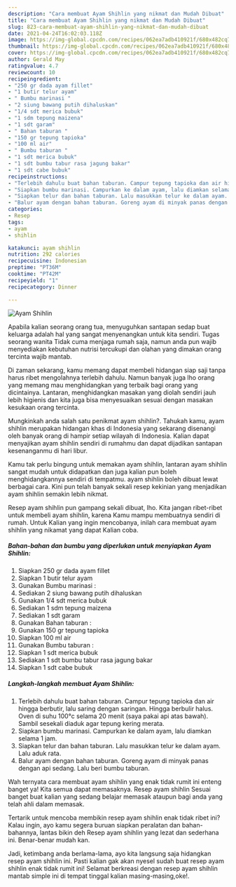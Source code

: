 ```yaml
---
description: "Cara membuat Ayam Shihlin yang nikmat dan Mudah Dibuat"
title: "Cara membuat Ayam Shihlin yang nikmat dan Mudah Dibuat"
slug: 823-cara-membuat-ayam-shihlin-yang-nikmat-dan-mudah-dibuat
date: 2021-04-24T16:02:03.118Z
image: https://img-global.cpcdn.com/recipes/062ea7adb410921f/680x482cq70/ayam-shihlin-foto-resep-utama.jpg
thumbnail: https://img-global.cpcdn.com/recipes/062ea7adb410921f/680x482cq70/ayam-shihlin-foto-resep-utama.jpg
cover: https://img-global.cpcdn.com/recipes/062ea7adb410921f/680x482cq70/ayam-shihlin-foto-resep-utama.jpg
author: Gerald May
ratingvalue: 4.7
reviewcount: 10
recipeingredient:
- "250 gr dada ayam fillet"
- "1 butir telur ayam"
- " Bumbu marinasi "
- "2 siung bawang putih dihaluskan"
- "1/4 sdt merica bubuk"
- "1 sdm tepung maizena"
- "1 sdt garam"
- " Bahan taburan "
- "150 gr tepung tapioka"
- "100 ml air"
- " Bumbu taburan "
- "1 sdt merica bubuk"
- "1 sdt bumbu tabur rasa jagung bakar"
- "1 sdt cabe bubuk"
recipeinstructions:
- "Terlebih dahulu buat bahan taburan. Campur tepung tapioka dan air hingga berbutir, lalu saring dengan saringan. Hingga berbulir halus. Oven di suhu 100°c selama 20 menit (saya pakai api atas bawah). Sambil sesekali diaduk agar tepung kering merata."
- "Siapkan bumbu marinasi. Campurkan ke dalam ayam, lalu diamkan selama 1 jam."
- "Siapkan telur dan bahan taburan. Lalu masukkan telur ke dalam ayam. Lalu aduk rata."
- "Balur ayam dengan bahan taburan. Goreng ayam di minyak panas dengan api sedang. Lalu beri bumbu taburan."
categories:
- Resep
tags:
- ayam
- shihlin

katakunci: ayam shihlin 
nutrition: 292 calories
recipecuisine: Indonesian
preptime: "PT36M"
cooktime: "PT42M"
recipeyield: "1"
recipecategory: Dinner

---
```



![Ayam Shihlin](https://img-global.cpcdn.com/recipes/062ea7adb410921f/680x482cq70/ayam-shihlin-foto-resep-utama.jpg)

Apabila kalian seorang orang tua, menyuguhkan santapan sedap buat keluarga adalah hal yang sangat menyenangkan untuk kita sendiri. Tugas seorang  wanita Tidak cuma menjaga rumah saja, namun anda pun wajib menyediakan kebutuhan nutrisi tercukupi dan olahan yang dimakan orang tercinta wajib mantab.

Di zaman  sekarang, kamu memang dapat membeli hidangan siap saji tanpa harus ribet mengolahnya terlebih dahulu. Namun banyak juga lho orang yang memang mau menghidangkan yang terbaik bagi orang yang dicintainya. Lantaran, menghidangkan masakan yang diolah sendiri jauh lebih higienis dan kita juga bisa menyesuaikan sesuai dengan masakan kesukaan orang tercinta. 



Mungkinkah anda salah satu penikmat ayam shihlin?. Tahukah kamu, ayam shihlin merupakan hidangan khas di Indonesia yang sekarang disenangi oleh banyak orang di hampir setiap wilayah di Indonesia. Kalian dapat menyajikan ayam shihlin sendiri di rumahmu dan dapat dijadikan santapan kesenanganmu di hari libur.

Kamu tak perlu bingung untuk memakan ayam shihlin, lantaran ayam shihlin sangat mudah untuk didapatkan dan juga kalian pun boleh menghidangkannya sendiri di tempatmu. ayam shihlin boleh dibuat lewat berbagai cara. Kini pun telah banyak sekali resep kekinian yang menjadikan ayam shihlin semakin lebih nikmat.

Resep ayam shihlin pun gampang sekali dibuat, lho. Kita jangan ribet-ribet untuk membeli ayam shihlin, karena Kamu mampu membuatnya sendiri di rumah. Untuk Kalian yang ingin mencobanya, inilah cara membuat ayam shihlin yang nikamat yang dapat Kalian coba.

<!--inarticleads1-->

##### Bahan-bahan dan bumbu yang diperlukan untuk menyiapkan Ayam Shihlin:

1. Siapkan 250 gr dada ayam fillet
1. Siapkan 1 butir telur ayam
1. Gunakan  Bumbu marinasi :
1. Sediakan 2 siung bawang putih dihaluskan
1. Gunakan 1/4 sdt merica bubuk
1. Sediakan 1 sdm tepung maizena
1. Sediakan 1 sdt garam
1. Gunakan  Bahan taburan :
1. Gunakan 150 gr tepung tapioka
1. Siapkan 100 ml air
1. Gunakan  Bumbu taburan :
1. Siapkan 1 sdt merica bubuk
1. Sediakan 1 sdt bumbu tabur rasa jagung bakar
1. Siapkan 1 sdt cabe bubuk




<!--inarticleads2-->

##### Langkah-langkah membuat Ayam Shihlin:

1. Terlebih dahulu buat bahan taburan. Campur tepung tapioka dan air hingga berbutir, lalu saring dengan saringan. Hingga berbulir halus. Oven di suhu 100°c selama 20 menit (saya pakai api atas bawah). Sambil sesekali diaduk agar tepung kering merata.
1. Siapkan bumbu marinasi. Campurkan ke dalam ayam, lalu diamkan selama 1 jam.
1. Siapkan telur dan bahan taburan. Lalu masukkan telur ke dalam ayam. Lalu aduk rata.
1. Balur ayam dengan bahan taburan. Goreng ayam di minyak panas dengan api sedang. Lalu beri bumbu taburan.




Wah ternyata cara membuat ayam shihlin yang enak tidak rumit ini enteng banget ya! Kita semua dapat memasaknya. Resep ayam shihlin Sesuai banget buat kalian yang sedang belajar memasak ataupun bagi anda yang telah ahli dalam memasak.

Tertarik untuk mencoba membikin resep ayam shihlin enak tidak ribet ini? Kalau ingin, ayo kamu segera buruan siapkan peralatan dan bahan-bahannya, lantas bikin deh Resep ayam shihlin yang lezat dan sederhana ini. Benar-benar mudah kan. 

Jadi, ketimbang anda berlama-lama, ayo kita langsung saja hidangkan resep ayam shihlin ini. Pasti kalian gak akan nyesel sudah buat resep ayam shihlin enak tidak rumit ini! Selamat berkreasi dengan resep ayam shihlin mantab simple ini di tempat tinggal kalian masing-masing,oke!.

